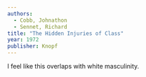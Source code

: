 ```yaml
---
authors:
  - Cobb, Johnathon
  - Sennet, Richard
title: "The Hidden Injuries of Class"
year: 1972
publisher: Knopf
---
```


I feel like this overlaps with white masculinity.

